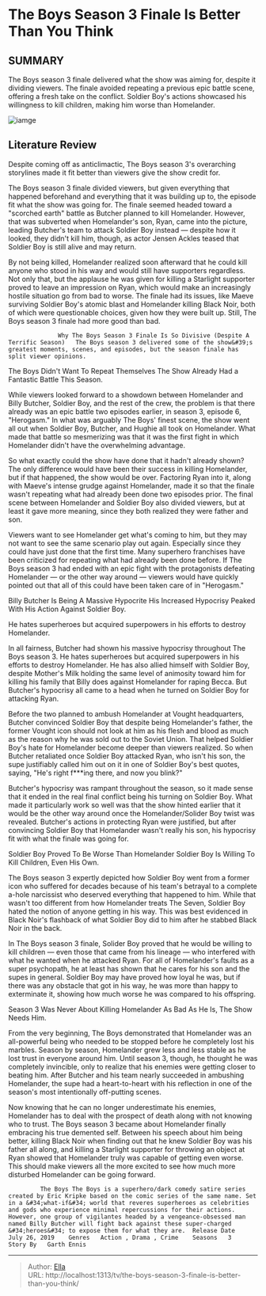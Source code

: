 # The Boys Season 3 Finale Is Better Than You Think


## SUMMARY 



  The Boys season 3 finale delivered what the show was aiming for, despite it dividing viewers.   The finale avoided repeating a previous epic battle scene, offering a fresh take on the conflict.   Soldier Boy&#39;s actions showcased his willingness to kill children, making him worse than Homelander.  

![iamge](https://static1.srcdn.com/wordpress/wp-content/uploads/2023/11/the-boys-season-3-cropped.jpg)

## Literature Review
Despite coming off as anticlimactic, The Boys season 3&#39;s overarching storylines made it fit better than viewers give the show credit for.




The Boys season 3 finale divided viewers, but given everything that happened beforehand and everything that it was building up to, the episode fit what the show was going for. The finale seemed headed toward a &#34;scorched earth&#34; battle as Butcher planned to kill Homelander. However, that was subverted when Homelander&#39;s son, Ryan, came into the picture, leading Butcher&#39;s team to attack Soldier Boy instead — despite how it looked, they didn&#39;t kill him, though, as actor Jensen Ackles teased that Soldier Boy is still alive and may return.




By not being killed, Homelander realized soon afterward that he could kill anyone who stood in his way and would still have supporters regardless. Not only that, but the applause he was given for killing a Starlight supporter proved to leave an impression on Ryan, which would make an increasingly hostile situation go from bad to worse. The finale had its issues, like Maeve surviving Soldier Boy&#39;s atomic blast and Homelander killing Black Noir, both of which were questionable choices, given how they were built up. Still, The Boys season 3 finale had more good than bad.

                  Why The Boys Season 3 Finale Is So Divisive (Despite A Terrific Season)   The Boys season 3 delivered some of the show&#39;s greatest moments, scenes, and episodes, but the season finale has split viewer opinions.    


 The Boys Didn&#39;t Want To Repeat Themselves 
The Show Already Had a Fantastic Battle This Season.
          




While viewers looked forward to a showdown between Homelander and Billy Butcher, Soldier Boy, and the rest of the crew, the problem is that there already was an epic battle two episodes earlier, in season 3, episode 6, &#34;Herogasm.&#34; In what was arguably The Boys&#39; finest scene, the show went all out when Soldier Boy, Butcher, and Hughie all took on Homelander. What made that battle so mesmerizing was that it was the first fight in which Homelander didn&#39;t have the overwhelming advantage.


 

So what exactly could the show have done that it hadn&#39;t already shown? The only difference would have been their success in killing Homelander, but if that happened, the show would be over. Factoring Ryan into it, along with Maeve&#39;s intense grudge against Homelander, made it so that the finale wasn&#39;t repeating what had already been done two episodes prior. The final scene between Homelander and Soldier Boy also divided viewers, but at least it gave more meaning, since they both realized they were father and son.




Viewers want to see Homelander get what&#39;s coming to him, but they may not want to see the same scenario play out again. Especially since they could have just done that the first time. Many superhero franchises have been criticized for repeating what had already been done before. If The Boys season 3 had ended with an epic fight with the protagonists defeating Homelander — or the other way around — viewers would have quickly pointed out that all of this could have been taken care of in &#34;Herogasm.&#34;



 Billy Butcher Is Being A Massive Hypocrite 
His Increased Hypocrisy Peaked With His Action Against Soldier Boy.
          



He hates superheroes but acquired superpowers in his efforts to destroy Homelander.







In all fairness, Butcher had shown his massive hypocrisy throughout The Boys season 3. He hates superheroes but acquired superpowers in his efforts to destroy Homelander. He has also allied himself with Soldier Boy, despite Mother&#39;s Milk holding the same level of animosity toward him for killing his family that Billy does against Homelander for raping Becca. But Butcher&#39;s hypocrisy all came to a head when he turned on Soldier Boy for attacking Ryan.


 

Before the two planned to ambush Homelander at Vought headquarters, Butcher convinced Soldier Boy that despite being Homelander&#39;s father, the former Vought icon should not look at him as his flesh and blood as much as the reason why he was sold out to the Soviet Union. That helped Soldier Boy&#39;s hate for Homelander become deeper than viewers realized. So when Butcher retaliated once Soldier Boy attacked Ryan, who isn&#39;t his son, the supe justifiably called him out on it in one of Soldier Boy&#39;s best quotes, saying, &#34;He&#39;s right f***ing there, and now you blink?&#34;




Butcher&#39;s hypocrisy was rampant throughout the season, so it made sense that it ended in the real final conflict being his turning on Soldier Boy. What made it particularly work so well was that the show hinted earlier that it would be the other way around once the Homelander/Solider Boy twist was revealed. Butcher&#39;s actions in protecting Ryan were justified, but after convincing Soldier Boy that Homelander wasn&#39;t really his son, his hypocrisy fit with what the finale was going for.



 Soldier Boy Proved To Be Worse Than Homelander 
Soldier Boy Is Willing To Kill Children, Even His Own.
          

The Boys season 3 expertly depicted how Soldier Boy went from a former icon who suffered for decades because of his team&#39;s betrayal to a complete a-hole narcissist who deserved everything that happened to him. While that wasn&#39;t too different from how Homelander treats The Seven, Soldier Boy hated the notion of anyone getting in his way. This was best evidenced in Black Noir&#39;s flashback of what Soldier Boy did to him after he stabbed Black Noir in the back.





 

In The Boys season 3 finale, Solider Boy proved that he would be willing to kill children — even those that came from his lineage — who interfered with what he wanted when he attacked Ryan. For all of Homelander&#39;s faults as a super psychopath, he at least has shown that he cares for his son and the supes in general. Soldier Boy may have proved how loyal he was, but if there was any obstacle that got in his way, he was more than happy to exterminate it, showing how much worse he was compared to his offspring.



 Season 3 Was Never About Killing Homelander 
As Bad As He Is, The Show Needs Him.
          




From the very beginning, The Boys demonstrated that Homelander was an all-powerful being who needed to be stopped before he completely lost his marbles. Season by season, Homelander grew less and less stable as he lost trust in everyone around him. Until season 3, though, he thought he was completely invincible, only to realize that his enemies were getting closer to beating him. After Butcher and his team nearly succeeded in ambushing Homelander, the supe had a heart-to-heart with his reflection in one of the season&#39;s most intentionally off-putting scenes.


 

Now knowing that he can no longer underestimate his enemies, Homelander has to deal with the prospect of death along with not knowing who to trust. The Boys ​​​​​​season 3 became about Homelander finally embracing his true demented self. Between his speech about him being better, killing Black Noir when finding out that he knew Soldier Boy was his father all along, and killing a Starlight supporter for throwing an object at Ryan showed that Homelander truly was capable of getting even worse. This should make viewers all the more excited to see how much more disturbed Homelander can be going forward.




             The Boys The Boys is a superhero/dark comedy satire series created by Eric Kripke based on the comic series of the same name. Set in a &#34;what-if&#34; world that reveres superheroes as celebrities and gods who experience minimal repercussions for their actions. However, one group of vigilantes headed by a vengeance-obsessed man named Billy Butcher will fight back against these super-charged &#34;heroes&#34; to expose them for what they are.  Release Date   July 26, 2019    Genres   Action , Drama , Crime    Seasons   3    Story By   Garth Ennis       


---

> Author: [Ella](https://instagram.hk.cn/)  
> URL: http://localhost:1313/tv/the-boys-season-3-finale-is-better-than-you-think/  

